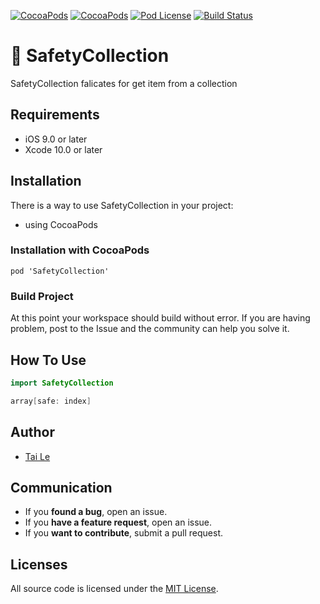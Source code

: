 [![CocoaPods](https://img.shields.io/cocoapods/p/SafetyCollection.svg)](https://cocoapods.org/pods/SafetyCollection)
[![CocoaPods](https://img.shields.io/cocoapods/v/SafetyCollection.svg)](http://cocoapods.org/pods/SafetyCollection)
[![Pod License](https://cocoapod-badges.herokuapp.com/l/SafetyCollection/badge.png)](https://www.apache.org/licenses/LICENSE-2.0.html)
[![Build Status](https://travis-ci.org/levantAJ/TheConstraints.svg?branch=master)](https://travis-ci.org/levantAJ/SafetyCollection)

# 🦺 SafetyCollection
SafetyCollection falicates for get item from a collection

## Requirements

- iOS 9.0 or later
- Xcode 10.0 or later

## Installation
There is a way to use SafetyCollection in your project:

- using CocoaPods

### Installation with CocoaPods

```
pod 'SafetyCollection'
```
### Build Project

At this point your workspace should build without error. If you are having problem, post to the Issue and the
community can help you solve it.

## How To Use

```swift
import SafetyCollection

array[safe: index]
```

## Author
- [Tai Le](https://github.com/levantAJ)

## Communication
- If you **found a bug**, open an issue.
- If you **have a feature request**, open an issue.
- If you **want to contribute**, submit a pull request.

## Licenses

All source code is licensed under the [MIT License](https://raw.githubusercontent.com/levantAJ/SafetyCollection/master/LICENSE).

